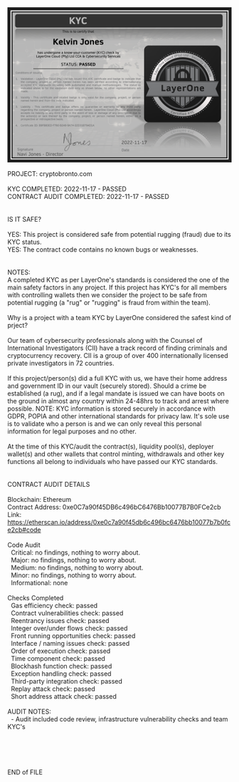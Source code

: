 <img src="https://github.com/LayerOneCloud/cryptobronto.com/blob/main/KYC-certificate_KelvinJones.png">

PROJECT: cryptobronto.com</br>
</br>
KYC COMPLETED: 2022-11-17 - PASSED</br>
CONTRACT AUDIT COMPLETED: 2022-11-17 - PASSED</br>
</br>
</br>
IS IT SAFE?</br>
</br>
YES: This project is considered safe from potential rugging (fraud) due to its KYC status.</br>
YES: The contract code contains no known bugs or weaknesses.</br>
</br>
</br>
NOTES:</br>
 A completed KYC as per LayerOne's standards is considered the one of the main safety factors in any project.  If this project has KYC's for all members with controlling wallets then we consider the project to be safe from potential rugging (a "rug" or "rugging" is fraud from within the team).</br>
</br>
Why is a project with a team KYC by LayerOne considered the safest kind of prject?</br>
</br>
 Our team of cybersecurity professionals along with the Counsel of International Investigators (CII) have a track record of finding criminals and cryptocurrency recovery.  CII is a group of over 400 internationally licensed private investigators in 72 countries.</br>
</br>
 If this project/person(s) did a full KYC with us, we have their home address and government ID in our vault (securely stored).  Should a crime be established (a rug), and if a legal mandate is issued we can have boots on the ground in almost any country within 24-48hrs to track and arrest where possible.  NOTE: KYC information is stored securely in accordance with GDPR, POPIA and other international standards for privacy law.  It's sole use is to validate who a person is and we can only reveal this personal information for legal purposes and no other.</br>
</br>
 At the time of this KYC/audit the contract(s), liquidity pool(s), deployer wallet(s) and other wallets that control minting, withdrawals and other key functions all belong to individuals who have passed our KYC standards.</br>
</br>
</br>
CONTRACT AUDIT DETAILS</br>
</br>
Blockchain: Ethereum</br>
Contract Address: 0xe0C7a90f45DB6c496bC6476Bb10077B7B0FCe2cb</br>
Link: https://etherscan.io/address/0xe0c7a90f45db6c496bc6476bb10077b7b0fce2cb#code</br>
</br>
Code Audit</br>
&nbsp; Critical: no findings, nothing to worry about.</br>
&nbsp; Major: no findings, nothing to worry about.</br>
&nbsp; Medium: no findings, nothing to worry about.</br>
&nbsp; Minor: no findings, nothing to worry about.</br>
&nbsp; Informational: none</br>
</br>
Checks Completed</br>
&nbsp; Gas efficiency check: passed</br>
&nbsp; Contract vulnerabilities check: passed</br>
&nbsp; Reentrancy issues check: passed</br>
&nbsp; Integer over/under flows check: passed</br>
&nbsp; Front running opportunities check: passed</br>
&nbsp; Interface / naming issues check: passed</br>
&nbsp; Order of execution check: passed</br>
&nbsp; Time component check: passed</br>
&nbsp; Blockhash function check: passed</br>
&nbsp; Exception handling check: passed</br>
&nbsp; Third-party integration check: passed</br>
&nbsp; Replay attack check: passed</br>
&nbsp; Short address attack check: passed</br>
</br>
AUDIT NOTES:</br>
&nbsp; - Audit included code review, infrastructure vulnerability checks and team KYC's</br>
</br>
</br>
</br>
</br>
</br>
END of FILE
